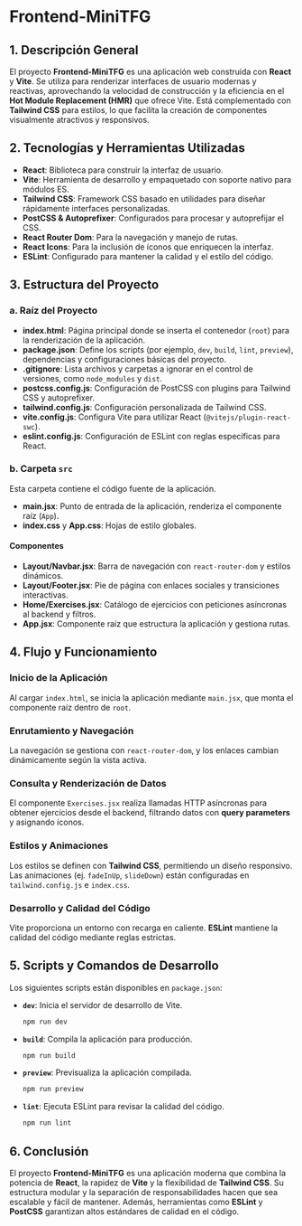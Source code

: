 # Frontend-MiniTFG

## 1. Descripción General

El proyecto **Frontend-MiniTFG** es una aplicación web construida con **React** y **Vite**. Se utiliza para renderizar interfaces de usuario modernas y reactivas, aprovechando la velocidad de construcción y la eficiencia en el **Hot Module Replacement (HMR)** que ofrece Vite. Está complementado con **Tailwind CSS** para estilos, lo que facilita la creación de componentes visualmente atractivos y responsivos.

## 2. Tecnologías y Herramientas Utilizadas

- **React**: Biblioteca para construir la interfaz de usuario.
- **Vite**: Herramienta de desarrollo y empaquetado con soporte nativo para módulos ES.
- **Tailwind CSS**: Framework CSS basado en utilidades para diseñar rápidamente interfaces personalizadas.
- **PostCSS & Autoprefixer**: Configurados para procesar y autoprefijar el CSS.
- **React Router Dom**: Para la navegación y manejo de rutas.
- **React Icons**: Para la inclusión de íconos que enriquecen la interfaz.
- **ESLint**: Configurado para mantener la calidad y el estilo del código.

## 3. Estructura del Proyecto

### a. Raíz del Proyecto

- **index.html**: Página principal donde se inserta el contenedor (`root`) para la renderización de la aplicación.
- **package.json**: Define los scripts (por ejemplo, `dev`, `build`, `lint`, `preview`), dependencias y configuraciones básicas del proyecto.
- **.gitignore**: Lista archivos y carpetas a ignorar en el control de versiones, como `node_modules` y `dist`.
- **postcss.config.js**: Configuración de PostCSS con plugins para Tailwind CSS y autoprefixer.
- **tailwind.config.js**: Configuración personalizada de Tailwind CSS.
- **vite.config.js**: Configura Vite para utilizar React (`@vitejs/plugin-react-swc`).
- **eslint.config.js**: Configuración de ESLint con reglas específicas para React.

### b. Carpeta `src`

Esta carpeta contiene el código fuente de la aplicación.

- **main.jsx**: Punto de entrada de la aplicación, renderiza el componente raíz (`App`).
- **index.css** y **App.css**: Hojas de estilo globales.

#### Componentes

- **Layout/Navbar.jsx**: Barra de navegación con `react-router-dom` y estilos dinámicos.
- **Layout/Footer.jsx**: Pie de página con enlaces sociales y transiciones interactivas.
- **Home/Exercises.jsx**: Catálogo de ejercicios con peticiones asíncronas al backend y filtros.
- **App.jsx**: Componente raíz que estructura la aplicación y gestiona rutas.

## 4. Flujo y Funcionamiento

### Inicio de la Aplicación

Al cargar `index.html`, se inicia la aplicación mediante `main.jsx`, que monta el componente raíz dentro de `root`.

### Enrutamiento y Navegación

La navegación se gestiona con `react-router-dom`, y los enlaces cambian dinámicamente según la vista activa.

### Consulta y Renderización de Datos

El componente `Exercises.jsx` realiza llamadas HTTP asíncronas para obtener ejercicios desde el backend, filtrando datos con **query parameters** y asignando íconos.

### Estilos y Animaciones

Los estilos se definen con **Tailwind CSS**, permitiendo un diseño responsivo. Las animaciones (ej. `fadeInUp`, `slideDown`) están configuradas en `tailwind.config.js` e `index.css`.

### Desarrollo y Calidad del Código

Vite proporciona un entorno con recarga en caliente. **ESLint** mantiene la calidad del código mediante reglas estrictas.

## 5. Scripts y Comandos de Desarrollo

Los siguientes scripts están disponibles en `package.json`:

- **`dev`**: Inicia el servidor de desarrollo de Vite.

  ```sh
  npm run dev
  ```

- **`build`**: Compila la aplicación para producción.

  ```sh
  npm run build
  ```

- **`preview`**: Previsualiza la aplicación compilada.

  ```sh
  npm run preview
  ```

- **`lint`**: Ejecuta ESLint para revisar la calidad del código.

  ```sh
  npm run lint
  ```

## 6. Conclusión

El proyecto **Frontend-MiniTFG** es una aplicación moderna que combina la potencia de **React**, la rapidez de **Vite** y la flexibilidad de **Tailwind CSS**. Su estructura modular y la separación de responsabilidades hacen que sea escalable y fácil de mantener. Además, herramientas como **ESLint** y **PostCSS** garantizan altos estándares de calidad en el código.
